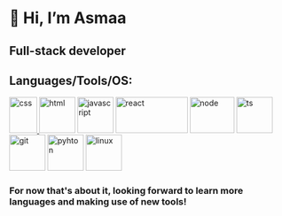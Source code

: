 
# **👋 Hi, I’m Asmaa**
## Full-stack developer 

## Languages/Tools/OS:
   <p >
      <a href="https://developer.mozilla.org/es/docs/Web/CSS" target="_blank" rel="nofollow">
        <img src="https://github.com/asmaa-develcode/asmaa-develcode/assets/150438300/b38dc74f-d7e8-46c7-a1b4-ece156e3fd69" alt="css" width="50" height="65"> </a>
        <a href="https://developer.mozilla.org/es/docs/Web/HTML" target="_blank" rel="nofollow">
            <img src="https://github.com/asmaa-develcode/asmaa-develcode/assets/150438300/b503048a-f7f1-4363-87f8-e9e2029abc61" alt="html" width="65" height="65"></a>
            <a href="https://developer.mozilla.org/es/docs/Web/JavaScript" target="_blank" rel="nofollow">
                <img src="https://github.com/asmaa-develcode/asmaa-develcode/assets/150438300/e17ad421-0eb9-4eeb-a3af-2d9c0b051bf7" alt="javascript" width="65" height="65"></a>
                <a href="https://es.react.dev/" target="_blank" rel="nofollow">
                    <img src="https://github.com/asmaa-develcode/asmaa-develcode/assets/150438300/675706b1-dbbc-4092-b968-1b9a5ff55198" alt="react" width="130" height="65"></a>
                    <a href="https://nodejs.org/en/learn/getting-started/introduction-to-nodejs" target="_blank" rel="nofollow">
                        <img src="https://github.com/asmaa-develcode/asmaa-develcode/assets/150438300/50c85581-329a-412f-8201-c25106f14bc4" alt="node" width="80" height="65"></a>
                        <a href="https://www.typescriptlang.org/" target="_blank" rel="nofollow">
                            <img src="https://github.com/asmaa-develcode/asmaa-develcode/assets/150438300/66e34a57-849e-40c2-ad6f-73f39774814a" alt="ts" width="65" height="65"></a>
                            <a href="https://git-scm.co" target="_blank" rel="nofollow">
                                <img src="https://github.com/asmaa-develcode/asmaa-develcode/assets/150438300/f8dcd219-95af-4617-9ae0-c8a81aeaaa08" alt="git" width="65" height="65"></a>
      <a href="https://www.python.org/" target="_blank" rel="nofollow">
         <img src="https://github.com/user-attachments/assets/13580bc5-2c73-4978-b098-9c2a3a61148e" alt="pyhton" width="65" height="65"></a>
      <a href="https://www.linux.org/" target="_blank" rel="nofollow">
         <img src="https://github.com/user-attachments/assets/496a1470-d480-4641-b50d-95c5950842eb" alt="linux" width="65" height="65" >
      </a>
        


   </p>



   ### For now that's about it, looking forward to learn more languages and making use of new tools! 





<!---
asmaa-develcode/asmaa-develcode is a ✨ special ✨ repository because its `README.md` (this file) appears on your GitHub profile.
You can click the Preview link to take a look at your changes.
--->
